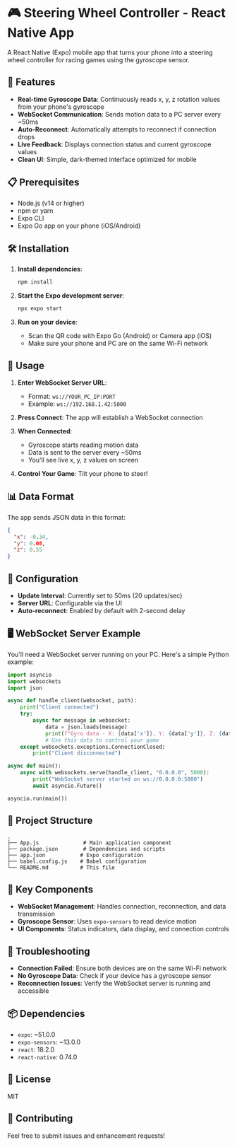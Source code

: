 # 🎮 Steering Wheel Controller - React Native App

A React Native (Expo) mobile app that turns your phone into a steering wheel controller for racing games using the gyroscope sensor.

## 🚀 Features

- **Real-time Gyroscope Data**: Continuously reads x, y, z rotation values from your phone's gyroscope
- **WebSocket Communication**: Sends motion data to a PC server every ~50ms
- **Auto-Reconnect**: Automatically attempts to reconnect if connection drops
- **Live Feedback**: Displays connection status and current gyroscope values
- **Clean UI**: Simple, dark-themed interface optimized for mobile

## 📋 Prerequisites

- Node.js (v14 or higher)
- npm or yarn
- Expo CLI
- Expo Go app on your phone (iOS/Android)

## 🛠️ Installation

1. **Install dependencies**:

   ```bash
   npm install
   ```

2. **Start the Expo development server**:

   ```bash
   npx expo start
   ```

3. **Run on your device**:
   - Scan the QR code with Expo Go (Android) or Camera app (iOS)
   - Make sure your phone and PC are on the same Wi-Fi network

## 📱 Usage

1. **Enter WebSocket Server URL**:

   - Format: `ws://YOUR_PC_IP:PORT`
   - Example: `ws://192.168.1.42:5000`

2. **Press Connect**: The app will establish a WebSocket connection

3. **When Connected**:

   - Gyroscope starts reading motion data
   - Data is sent to the server every ~50ms
   - You'll see live x, y, z values on screen

4. **Control Your Game**: Tilt your phone to steer!

## 📊 Data Format

The app sends JSON data in this format:

```json
{
  "x": -0.34,
  "y": 0.08,
  "z": 0.55
}
```

## 🔧 Configuration

- **Update Interval**: Currently set to 50ms (20 updates/sec)
- **Server URL**: Configurable via the UI
- **Auto-reconnect**: Enabled by default with 2-second delay

## 🖥️ WebSocket Server Example

You'll need a WebSocket server running on your PC. Here's a simple Python example:

```python
import asyncio
import websockets
import json

async def handle_client(websocket, path):
    print("Client connected")
    try:
        async for message in websocket:
            data = json.loads(message)
            print(f"Gyro data - X: {data['x']}, Y: {data['y']}, Z: {data['z']}")
            # Use this data to control your game
    except websockets.exceptions.ConnectionClosed:
        print("Client disconnected")

async def main():
    async with websockets.serve(handle_client, "0.0.0.0", 5000):
        print("WebSocket server started on ws://0.0.0.0:5000")
        await asyncio.Future()

asyncio.run(main())
```

## 📂 Project Structure

```
.
├── App.js              # Main application component
├── package.json        # Dependencies and scripts
├── app.json           # Expo configuration
├── babel.config.js    # Babel configuration
└── README.md          # This file
```

## 🎯 Key Components

- **WebSocket Management**: Handles connection, reconnection, and data transmission
- **Gyroscope Sensor**: Uses `expo-sensors` to read device motion
- **UI Components**: Status indicators, data display, and connection controls

## 🐛 Troubleshooting

- **Connection Failed**: Ensure both devices are on the same Wi-Fi network
- **No Gyroscope Data**: Check if your device has a gyroscope sensor
- **Reconnection Issues**: Verify the WebSocket server is running and accessible

## 📦 Dependencies

- `expo`: ~51.0.0
- `expo-sensors`: ~13.0.0
- `react`: 18.2.0
- `react-native`: 0.74.0

## 📝 License

MIT

## 🤝 Contributing

Feel free to submit issues and enhancement requests!
